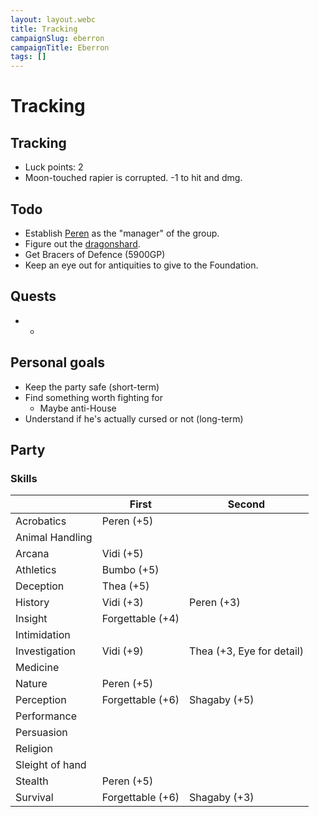 ```yaml
---
layout: layout.webc
title: Tracking
campaignSlug: eberron
campaignTitle: Eberron
tags: []
---
```

# Tracking

## Tracking

- Luck points: 2
- Moon-touched rapier is corrupted. -1 to hit and dmg.

## Todo

- Establish [Peren](pcs/peren-ngintaku.md) as the "manager" of the group.
- Figure out the [dragonshard](other/dragonshards.md).
- Get Bracers of Defence (5900GP)
- Keep an eye out for antiquities to give to the Foundation.

## Quests

- -

## Personal goals

- Keep the party safe (short-term)
- Find something worth fighting for 
	- Maybe anti-House
- Understand if he's actually cursed or not (long-term)

## Party

### Skills

|                 | First            | Second                    |
| --------------- | ---------------- | ------------------------- |
| Acrobatics      | Peren (+5)       |                           |
| Animal Handling |                  |                           |
| Arcana          | Vidi (+5)        |                           |
| Athletics       | Bumbo (+5)       |                           |
| Deception       | Thea (+5)        |                           |
| History         | Vidi (+3)        | Peren (+3)                |
| Insight         | Forgettable (+4) |                           |
| Intimidation    |                  |                           |
| Investigation   | Vidi (+9)        | Thea (+3, Eye for detail) |
| Medicine        |                  |                           |
| Nature          | Peren (+5)       |                           |
| Perception      | Forgettable (+6) | Shagaby (+5)              |
| Performance     |                  |                           |
| Persuasion      |                  |                           |
| Religion        |                  |                           |
| Sleight of hand |                  |                           |
| Stealth         | Peren (+5)       |                           |
| Survival        | Forgettable (+6) | Shagaby (+3)              |

